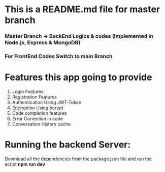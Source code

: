 # This is a README.md file for master branch 
### Master Branch -> BackEnd Logics & codes (Implemented in Node.js, Express & MongoDB)
### For FrontEnd Codes Switch to main Branch

# Features this app going to provide 
1. Login Features <br />
2. Registration Features <br />
3. Authentication Using JWT-Token <br />
4. Encryption Using bcrypt <br />
5. Code completion features <br />
6. Error Correction in code <br />
7. Conversation History cache <br />

# Running the backend Server:
Download all the dependencies from the package.json file and run the script <strong> npm run dev </strong>
